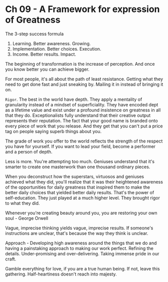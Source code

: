 # Ch 09 - A Framework for expression of Greatness

The 3-step success formula

1. Learning. Better awareness. Growing.
2. Implementation. Better choices. Execution.
3. Income. Better results. Impact.

The beginning of transformation is the increase of perception. And once you know better you can achieve bigger.

For most people, it's all about the path of least resistance. Getting what they need to get done fast and just sneaking by. Mailing it in instead of bringing it on.

`Rigor`. The best in the world have depth.
They apply a mentality of granularity instead of a mindset of superficiality.
They have encoded dept as a lifetime value and exist under a profound insistence on greatness in all that they do.
Exceptionalists fully understand that their creative output represents their reputation.
The fact that your good name is branded onto every piece of work that you release.
And they get that you can't put a price tag on people saying superb things about you.

The grade of work you offer to the world reflects the strength of the respect you have for yourself.
If you want to lead your field, become a performer and a person of depth.

Less is more. You're attempting too much. Geniuses understand that it's smarter to create one masterwork than one thousand ordinary pieces.

When you deconstruct how the superstars, virtuosos and geniuses achieved what they did, you'll realize that it was their heightened awareness of the opportunities for daily greatness that inspired them to make the better daily choices that yielded better daily results. That's the power of self-education.
They just played at a much higher level. They brought rigor to what they did.

Whenever you're creating beauty around you, you are restoring your own soul - George Orwell

Vague, imprecise thinking yields vague, imprecise results.
If someone's instructions are unclear, that's because the way they think is unclear.

Approach - Developing high awareness around the things that we do and having a painstaking approach to making our work perfect. Refining the details.
Under-promising and over-delivering. Taking immense pride in our craft.

Gamble everything for love, if you are a true human being. If not, leave this gathering. Half-heartiness doesn't reach into majesty.
